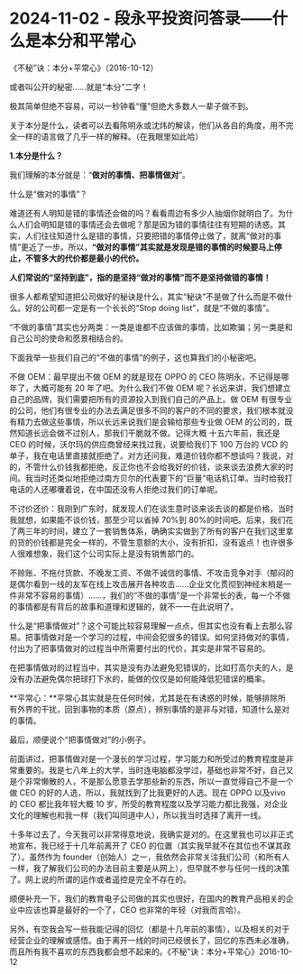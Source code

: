 # 2024-11-02 - 段永平投资问答录——什么是本分和平常心

《不秘”诀：本分+平常心》（2016-10-12） 

或者叫公开的秘密……就是“本分”二字！

极其简单但绝不容易，可以一秒钟看“懂”但绝大多数人一辈子做不到。

关于本分是什么，读者可以去看陈明永或沈炜的解读，他们从各自的角度，用不完全一样的语言做了几乎一样的解释。（在我眼里如此哈）

**1.本分是什么？**

我们理解的本分就是：“**做对的事情、把事情做对**”。

什么是“做对的事情”？

难道还有人明知是错的事情还会做的吗？看看周边有多少人抽烟你就明白了。为什么人们会明知是错的事情还会去做呢？那是因为错的事情往往有短期的诱惑。其实，人们往往知道什么是错的事情，只要把错的事情停止做了，就离“做对的事情”更近了一步。所以，**“做对的事情”其实就是发现是错的事情的时候要马上停止，不管多大的代价都是最小的代价。**

**人们常说的“坚持到底”，指的是坚持“做对的事情”而不是坚持做错的事情！**

很多人都希望知道把公司做好的秘诀是什么，其实“秘诀”不是做了什么而是不做什么。好的公司都一定是有一个长长的“Stop doing list”，就是“不做的事情”。

“不做的事情”其实也分两类：一类是谁都不应该做的事情，比如欺骗；另一类是和自己公司的使命和愿景相结合的。

下面我举一些我们自己的“不做的事情”的例子，这也算我们的小秘密吧。

不做 OEM：最早提出不做 OEM 的就是现在 OPPO 的 CEO 陈明永，不记得是哪年了，大概可能有 20 年了吧。为什么我们不做 OEM 呢？长远来讲，我们想建立自己的品牌，我们需要把所有的资源投入到我们自己的产品上。做 OEM 有很专业的公司，他们有很专业的办法去满足很多不同的客户的不同的要求，我们根本就没有精力去做这些事情，所以长远来说我们是会输给那些专业做 OEM 的公司的，既然知道长远会做不过别人，那我们干脆就不做。记得大概 十五六年前，我还是 CEO 的时候，沃尔玛的供应商曾经来找过我，说要给我们下 100 万台的 VCD 的单子，我在电话里直接就拒绝了。对方还问我，难道价钱你都不想谈吗？我说，对的，不管什么价钱我都拒绝，反正你也不会给我好的价钱，谈来谈去浪费大家的时间。我当时还类似地拒绝过南方贝尔的代表要下的“巨量”电话机订单。当时给我打电话的人还嘟囔着说，在中国还没有人拒绝过我们的订单呢。

不讨价还价：我刚到广东时，就发现人们在谈生意时谈来谈去谈的都是价格，当时我就想，如果能不谈价钱，那至少可以省掉 70%到 80%的时间吧。后来，我们花了两三年的时间，建立了一套销售体系，确确实实做到了所有的客户在我们这里拿的货的价钱都是完全一样的，不管生意额的大小，没有折扣，没有返点！也许很多人很难想象，我们这个公司实际上是没有销售部门的。

不赊账、不拖付货款、不晚发工资、不做不诚信的事情、不攻击竞争对手（郁闷的是偶尔看到一线的友军在线上攻击展开各种攻击……企业文化贯彻到神经末梢是一件非常不容易的事情）……，我们的“不做的事情”是一个非常长的表，每一个不做的事情都是有背后的故事和道理和逻辑的，就不一一在此说明了。

什么是“把事情做对”？这个可能比较容易理解一点点，但其实也没有看上去那么容易。把事情做对是一个学习的过程，中间会犯很多的错误。如何坚持做对的事情，付出为了把事情做对的过程当中所需要付出的代价，其实是非常不容易的。

在把事情做对的过程当中，其实是没有办法避免犯错误的，比如打高尔夫的人，是没有办法避免偶尔把球打下水的，能做的仅仅是如何能降低犯错误的概率。

**平常心：**平常心其实就是在任何时候，尤其是在有诱惑的时候，能够排除所有外界的干扰，回到事物的本质（原点），辨别事情的是非与对错，知道什么是对的事情。

最后，顺便说个“把事情做对”的小例子。

前面讲过，把事情做对是一个漫长的学习过程，学习能力和所受过的教育程度是非常重要的。我是七八年上的大学，当时连电脑都没学过，基础也非常不好，自己又是个非常懒散的人，不是那么愿意去学那些新的东西，所以一直觉得自己不是一个做 CEO 的好的人选，所以，我就找到了比我更好的人选。现在 OPPO 以及vivo 的 CEO 都比我年轻大概 10 岁，所受的教育程度以及学习能力都比我强，对企业文化的理解也和我一样（我们叫同道中人），所以我当时选择了离开一线。

十多年过去了，今天我可以非常得意地说，我确实是对的。在这里我也可以非正式地宣布，我已经于十几年前离开了 CEO 的位置（其实我早就不在其位也不谋其政了）。虽然作为 founder（创始人）之一，我依然会非常关注我们公司（和所有人一样，我了解我们公司的办法目前主要是从网上），但早就不参与任何一线的决策了。网上说的所谓的运作或者遥控是完全不存在的。

顺便补充一下，我们的教育电子公司做的其实也很好，在国内的教育产品相关的企业中应该也算是最好的一个了，CEO 也非常的年轻（对我而言哈）。

另外，有空我会写一些我能记得的回忆（都是十几年前的事情），以及相关的对于经营企业的理解或感悟。由于离开一线的时间已经很长了，回忆的东西未必准确，而且所有我不喜欢的东西我都会想不起来的。《不秘”诀：本分+平常心》2016-10-12